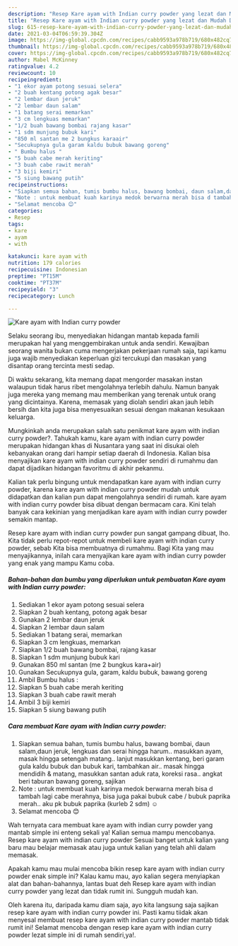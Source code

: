 ```yaml
---
description: "Resep Kare ayam with Indian curry powder yang lezat dan Mudah Dibuat"
title: "Resep Kare ayam with Indian curry powder yang lezat dan Mudah Dibuat"
slug: 615-resep-kare-ayam-with-indian-curry-powder-yang-lezat-dan-mudah-dibuat
date: 2021-03-04T06:59:39.304Z
image: https://img-global.cpcdn.com/recipes/cabb9593a978b719/680x482cq70/kare-ayam-with-indian-curry-powder-foto-resep-utama.jpg
thumbnail: https://img-global.cpcdn.com/recipes/cabb9593a978b719/680x482cq70/kare-ayam-with-indian-curry-powder-foto-resep-utama.jpg
cover: https://img-global.cpcdn.com/recipes/cabb9593a978b719/680x482cq70/kare-ayam-with-indian-curry-powder-foto-resep-utama.jpg
author: Mabel McKinney
ratingvalue: 4.2
reviewcount: 10
recipeingredient:
- "1 ekor ayam potong sesuai selera"
- "2 buah kentang potong agak besar"
- "2 lembar daun jeruk"
- "2 lembar daun salam"
- "1 batang serai memarkan"
- "3 cm lengkuas memarkan"
- "1/2 buah bawang bombai rajang kasar"
- "1 sdm munjung bubuk kari"
- "850 ml santan me 2 bungkus karaair"
- "Secukupnya gula garam kaldu bubuk bawang goreng"
- " Bumbu halus "
- "5 buah cabe merah keriting"
- "3 buah cabe rawit merah"
- "3 biji kemiri"
- "5 siung bawang putih"
recipeinstructions:
- "Siapkan semua bahan, tumis bumbu halus, bawang bombai, daun salam,daun jeruk, lengkuas dan serai hingga harum.. masukkan ayam, masak hingga setengah matang.. lanjut masukkan kentang, beri garam gula kaldu bubuk dan bubuk kari, tambahkan air.. masak hingga mendidih &amp; matang, masukkan santan aduk rata, koreksi rasa.. angkat beri taburan bawang goreng, sajikan"
- "Note : untuk membuat kuah karinya medok berwarna merah bisa d tambah lagi cabe merahnya, bisa juga pakai bubuk cabe / bubuk paprika merah.. aku pk bubuk paprika (kurleb 2 sdm) ☺"
- "Selamat mencoba 😊"
categories:
- Resep
tags:
- kare
- ayam
- with

katakunci: kare ayam with 
nutrition: 179 calories
recipecuisine: Indonesian
preptime: "PT15M"
cooktime: "PT37M"
recipeyield: "3"
recipecategory: Lunch

---
```



![Kare ayam with Indian curry powder](https://img-global.cpcdn.com/recipes/cabb9593a978b719/680x482cq70/kare-ayam-with-indian-curry-powder-foto-resep-utama.jpg)

Selaku seorang ibu, menyediakan hidangan mantab kepada famili merupakan hal yang menggembirakan untuk anda sendiri. Kewajiban seorang  wanita bukan cuma mengerjakan pekerjaan rumah saja, tapi kamu juga wajib menyediakan keperluan gizi tercukupi dan masakan yang disantap orang tercinta mesti sedap.

Di waktu  sekarang, kita memang dapat mengorder masakan instan walaupun tidak harus ribet mengolahnya terlebih dahulu. Namun banyak juga mereka yang memang mau memberikan yang terenak untuk orang yang dicintainya. Karena, memasak yang diolah sendiri akan jauh lebih bersih dan kita juga bisa menyesuaikan sesuai dengan makanan kesukaan keluarga. 



Mungkinkah anda merupakan salah satu penikmat kare ayam with indian curry powder?. Tahukah kamu, kare ayam with indian curry powder merupakan hidangan khas di Nusantara yang saat ini disukai oleh kebanyakan orang dari hampir setiap daerah di Indonesia. Kalian bisa menyajikan kare ayam with indian curry powder sendiri di rumahmu dan dapat dijadikan hidangan favoritmu di akhir pekanmu.

Kalian tak perlu bingung untuk mendapatkan kare ayam with indian curry powder, karena kare ayam with indian curry powder mudah untuk didapatkan dan kalian pun dapat mengolahnya sendiri di rumah. kare ayam with indian curry powder bisa dibuat dengan bermacam cara. Kini telah banyak cara kekinian yang menjadikan kare ayam with indian curry powder semakin mantap.

Resep kare ayam with indian curry powder pun sangat gampang dibuat, lho. Kita tidak perlu repot-repot untuk membeli kare ayam with indian curry powder, sebab Kita bisa membuatnya di rumahmu. Bagi Kita yang mau menyajikannya, inilah cara menyajikan kare ayam with indian curry powder yang enak yang mampu Kamu coba.

<!--inarticleads1-->

##### Bahan-bahan dan bumbu yang diperlukan untuk pembuatan Kare ayam with Indian curry powder:

1. Sediakan 1 ekor ayam potong sesuai selera
1. Siapkan 2 buah kentang, potong agak besar
1. Gunakan 2 lembar daun jeruk
1. Siapkan 2 lembar daun salam
1. Sediakan 1 batang serai, memarkan
1. Siapkan 3 cm lengkuas, memarkan
1. Siapkan 1/2 buah bawang bombai, rajang kasar
1. Siapkan 1 sdm munjung bubuk kari
1. Gunakan 850 ml santan (me 2 bungkus kara+air)
1. Gunakan Secukupnya gula, garam, kaldu bubuk, bawang goreng
1. Ambil  Bumbu halus :
1. Siapkan 5 buah cabe merah keriting
1. Siapkan 3 buah cabe rawit merah
1. Ambil 3 biji kemiri
1. Siapkan 5 siung bawang putih




<!--inarticleads2-->

##### Cara membuat Kare ayam with Indian curry powder:

1. Siapkan semua bahan, tumis bumbu halus, bawang bombai, daun salam,daun jeruk, lengkuas dan serai hingga harum.. masukkan ayam, masak hingga setengah matang.. lanjut masukkan kentang, beri garam gula kaldu bubuk dan bubuk kari, tambahkan air.. masak hingga mendidih &amp; matang, masukkan santan aduk rata, koreksi rasa.. angkat beri taburan bawang goreng, sajikan
1. Note : untuk membuat kuah karinya medok berwarna merah bisa d tambah lagi cabe merahnya, bisa juga pakai bubuk cabe / bubuk paprika merah.. aku pk bubuk paprika (kurleb 2 sdm) ☺
1. Selamat mencoba 😊




Wah ternyata cara membuat kare ayam with indian curry powder yang mantab simple ini enteng sekali ya! Kalian semua mampu mencobanya. Resep kare ayam with indian curry powder Sesuai banget untuk kalian yang baru mau belajar memasak atau juga untuk kalian yang telah ahli dalam memasak.

Apakah kamu mau mulai mencoba bikin resep kare ayam with indian curry powder enak simple ini? Kalau kamu mau, ayo kalian segera menyiapkan alat dan bahan-bahannya, lantas buat deh Resep kare ayam with indian curry powder yang lezat dan tidak rumit ini. Sungguh mudah kan. 

Oleh karena itu, daripada kamu diam saja, ayo kita langsung saja sajikan resep kare ayam with indian curry powder ini. Pasti kamu tiidak akan menyesal membuat resep kare ayam with indian curry powder mantab tidak rumit ini! Selamat mencoba dengan resep kare ayam with indian curry powder lezat simple ini di rumah sendiri,ya!.

